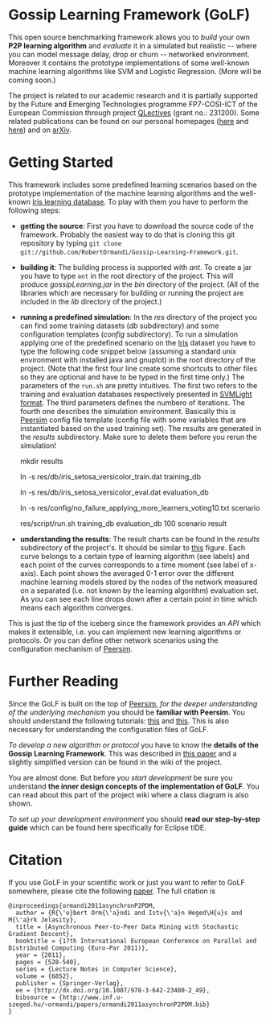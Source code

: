 Gossip Learning Framework (GoLF)
================================

This open source benchmarking framework allows you to *build* your own
__P2P learning algorithm__ and *evaluate* it in a simulated but
realistic -- where you can model message delay, drop or churn --
networked environment. Moreover it contains the prototype
implementations of some well-known machine learning algorithms like SVM
and Logistic Regression. (More will be coming soon.)

The project is related to our academic research and it is partially
supported by the Future and Emerging Technologies programme FP7-COSI-ICT
of the European Commission through project
[QLectives](http://www.qlectives.eu/) (grant no.: 231200). Some related
publications can be found on our personal homepages
([here](http://www.inf.u-szeged.hu/~ormandi/index.php?menu=publications)
and [here](http://www.inf.u-szeged.hu/~ihegedus/publ.php)) and on
[arXiv](http://arxiv.org/abs/1109.1396).


Getting Started
===============

This framework includes some predefined learning scenarios based on the
prototype implementation of the machine learning algorithms and the
well-known [Iris learning database](http://archive.ics.uci.edu/ml/datasets/Iris). To play with
them you have to perform the following steps:

* __getting the source__: First you have to download the source code of
the framework. Probably the easiest way to do that is cloning this git
repository by typing `git clone git://github.com/RobertOrmandi/Gossip-Learning-Framework.git`.

* __building it__: The building process is supported with *ant*. To create a jar you have
to type `ant` in the root directory of the
project. This will produce *gossipLearning.jar* in the *bin*
directory of the project. (All of the libraries which are necessary for
building or running the project are included in the *lib* directory of
the project.)

* __running a predefined simulation__: In the *res* directory of the
project you can find some training datasets (*db* subdirectory) and some
configuration templates (*config* subdirectory). 
To run a simulation applying one of the predefined scenario on the 
[Iris](http://archive.ics.uci.edu/ml/datasets/Iris) dataset you have to type the 
following code snippet below (assuming a standard unix environment with installed java and
gnuplot) in the root directory of the project. (Note that the first four line create some shortcuts 
to other files so they are optional and have to be typed in the first time
only.) 
The parameters of the `run.sh` are pretty intuitives. The first two refers to the
training and evaluation databases respectively presented in [SVMLight
format](http://svmlight.joachims.org/). The third parameters defines the
numbero of iterations. The fourth one describes the simulation environment.
Basically this is [Peersim](http://peersim.sourceforge.net/) 
config file template (config file with some variables that are 
instantiated based on the used training set).
The results are generated in the *results* subdirectory. Make sure to delete
them before you rerun the simulation!

	
	mkdir results
	
	ln -s res/db/iris_setosa_versicolor_train.dat training_db
	
	ln -s res/db/iris_setosa_versicolor_eval.dat evaluation_db
	
	ln -s res/config/no_failure_applying_more_learners_voting10.txt scenario
	
	res/script/run.sh training_db evaluation_db 100 scenario result
	

* __understanding the results__: The result charts can be found in the
*results* subdirectory of the project's. It should be similar to
[this](http://www.inf.u-szeged.hu/rgai/~ormandi/iris_setosa_versicolor.png)
figure. Each curve belongs to a certain type of learning algorithm
(see labels) and each point of the curves corresponds to a time moment
(see label of x-axis). Each point shows the averaged 0-1 error over the
different machine learning models stored by the nodes of the network
measured on a separated (i.e. not known by the learning algorithm)
evaluation set. As you can see each line drops down after a certain point
in time which means each algorithm converges.

This is just the tip of the iceberg since the framework provides an
*API* which makes it extensible, i.e. you can implement new learning
algorithms or protocols. Or you can define other network scenarios using
the configuration mechanism of
[Peersim](http://peersim.sourceforge.net/).


Further Reading
===============

Since the GoLF is built on the top of
[Peersim](http://peersim.sourceforge.net/), *for the deeper understanding
of the underlying mechanism* you should be __familiar with Peersim__.
You should understand the following tutorials:
[this](http://peersim.sourceforge.net/tutorial1/tutorial1.pdf) and
[this](http://peersim.sourceforge.net/tutorial2/tutorial2.pdf).
This is also necessary for understanding the configuration
files of GoLF.

*To develop a new algorithm or protocol* you have to know the
__details of the Gossip Learning Framework__. This was described in
[this paper](http://arxiv.org/abs/1109.1396) and a slightly simplified version
can be found in the wiki of the project.

You are almost done. But before *you start development* be sure you
understand __the inner design concepts of the implementation of GoLF__.
You can read about this part of the project wiki where a class diagram
is also shown.

*To set up your development environment* you should
__read our step-by-step guide__ which can be found here specifically
for Eclipse tIDE.


Citation
========

If you use GoLF in your scientific work or just you want to refer to
GoLF somewhere, please cite the following
[paper](http://dx.doi.org/10.1007/978-3-642-23400-2_49). The full
citation is

	@inproceedings{ormandi2011asynchronP2PDM,
	  author = {R{\'o}bert Orm{\'a}ndi and Istv{\'a}n Heged\H{u}s and M{\'a}rk Jelasity},
	  title = {Asynchronous Peer-to-Peer Data Mining with Stochastic Gradient Descent},
	  booktitle = {17th International European Conference on Parallel and Distributed Computing (Euro-Par 2011)},
	  year = {2011},
	  pages = {528-540},
	  series = {Lecture Notes in Computer Science},
	  volume = {6852},
	  publisher = {Springer-Verlag},
	  ee = {http://dx.doi.org/10.1007/978-3-642-23400-2_49},
	  bibsource = {http://www.inf.u-szeged.hu/~ormandi/papers/ormandi2011asynchronP2PDM.bib}
	}

